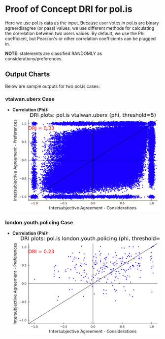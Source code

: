 # Proof of Concept DRI for pol.is

Here we use pol.is data as the input. Because user votes in pol.is are binary agree/disagree (or pass) values, we use different methods for calculating the correlation between two users values. By default, we use the Phi coefficient, but Pearson's or other correlation coefficients can be plugged in. 

**NOTE**: statements are classified RANDOMLY as considerations/preferences.

## Output Charts

Below are sample outputs for two pol.is cases:

### vtaiwan.uberx Case

- **Correlation (Phi):**  
  ![vtaiwan.uberx - Phi](../published-output/poc-polis/vtaiwan.uberx/Figures/poc-polis_plot-phi.png)


### london.youth.policing Case

- **Correlation (Phi):**  
  ![london.youth.policing - Phi](../published-output/poc-polis/london.youth.policing/Figures/poc-polis_plot-phi.png)